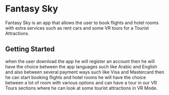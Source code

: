 # Fantasy Sky

Fantasy Sky is an app that allows the user to book flights and hotel rooms with extra services such as rent cars and some VR tours for a Tourist Attractions.

## Getting Started
when the user download the app he will register an account then he will have the choice between the app languages such like Arabic and English and also between several payment ways such like Visa and Mastercard then he can start booking flights and hotel rooms he will have the choice between a lot of room with various options and can have a tour in our VR Tours sections where he can look at some tourist attractions in VR Mode.
